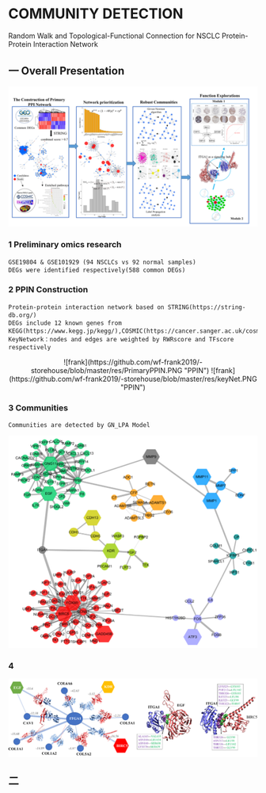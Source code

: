 # COMMUNITY DETECTION
Random Walk and Topological-Functional Connection for NSCLC Protein-Protein Interaction Network 

## 一 Overall Presentation
   ![frank](https://github.com/wf-frank2019/-storehouse/blob/master/res/Outline1.png "Outline")
### 1 Preliminary omics research
	GSE19804 & GSE101929 (94 NSCLCs vs 92 normal samples)
   	DEGs were identified respectively(588 common DEGs)

### 2 PPIN Construction
	Protein-protein interaction network based on STRING(https://string-db.org/)
   	DEGs include 12 known genes from KEGG(https://www.kegg.jp/kegg/),COSMIC(https://cancer.sanger.ac.uk/cosmic/),DisGenet(https://www.disgenet.org/)
	KeyNetwork：nodes and edges are weighted by RWRscore and TFscore respectively
<center class="half">
   ![frank](https://github.com/wf-frank2019/-storehouse/blob/master/res/PrimaryPPIN.PNG "PPIN")
   ![frank](https://github.com/wf-frank2019/-storehouse/blob/master/res/keyNet.PNG "PPIN")
</center>

### 3 Communities
	Communities are detected by GN_LPA Model
   ![frank](https://github.com/wf-frank2019/-storehouse/blob/master/res/community.PNG "Module")
    
### 4
   ![frank](https://github.com/wf-frank2019/-storehouse/blob/master/res/ITGA12.PNG "central modeling")
## 二  
### 
